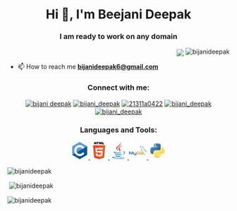 <h1 align="center">Hi 👋, I'm Beejani Deepak</h1>
<h3 align="center">I am ready to work on any domain</h3>
<p align="right"> <img src="https://cdn.dribbble.com/users/1162077/screenshots/3848914/programmer.gif"
<p align="center"> <img src="https://komarev.com/ghpvc/?username=bijanideepak&label=Profile%20views&color=0e75b6&style=flat" alt="bijanideepak" /> </p>

- 📫 How to reach me **bijanideepak6@gmail.com**

<h3 align="center">Connect with me:</h3>
<p align="center">
<a href="https://linkedin.com/in/bijani deepak" target="blank"><img align="center" src="https://raw.githubusercontent.com/rahuldkjain/github-profile-readme-generator/master/src/images/icons/Social/linked-in-alt.svg" alt="bijani deepak" height="30" width="40" /></a>
<a href="https://www.codechef.com/users/bijani_deepak" target="blank"><img align="center" src="https://cdn.jsdelivr.net/npm/simple-icons@3.1.0/icons/codechef.svg" alt="bijani_deepak" height="40" width="50" /></a>
<a href="https://www.hackerrank.com/21311a0422" target="blank"><img align="center" src="https://raw.githubusercontent.com/rahuldkjain/github-profile-readme-generator/master/src/images/icons/Social/hackerrank.svg" alt="21311a0422" height="40" width="50" /></a>
<a href="https://www.leetcode.com/bijani_deepak" target="blank"><img align="center" src="https://raw.githubusercontent.com/rahuldkjain/github-profile-readme-generator/master/src/images/icons/Social/leet-code.svg" alt="bijani_deepak" height="40" width="50" /></a>
<a href="https://auth.geeksforgeeks.org/user/bijani_deepak" target="blank"><img align="center" src="https://raw.githubusercontent.com/rahuldkjain/github-profile-readme-generator/master/src/images/icons/Social/geeks-for-geeks.svg" alt="bijani_deepak" height="40" width="50" /></a>
</p>

<h3 align="center">Languages and Tools:</h3>
<p align="center"> <a href="https://www.cprogramming.com/" target="_blank" rel="noreferrer"> <img src="https://raw.githubusercontent.com/devicons/devicon/master/icons/c/c-original.svg" alt="c" width="40" height="40"/> </a> <a href="https://www.w3.org/html/" target="_blank" rel="noreferrer"> <img src="https://raw.githubusercontent.com/devicons/devicon/master/icons/html5/html5-original-wordmark.svg" alt="html5" width="40" height="40"/> </a> <a href="https://www.java.com" target="_blank" rel="noreferrer"> <img src="https://raw.githubusercontent.com/devicons/devicon/master/icons/java/java-original.svg" alt="java" width="40" height="40"/> </a> <a href="https://www.mysql.com/" target="_blank" rel="noreferrer"> <img src="https://raw.githubusercontent.com/devicons/devicon/master/icons/mysql/mysql-original-wordmark.svg" alt="mysql" width="40" height="40"/> </a> <a href="https://www.python.org" target="_blank" rel="noreferrer"> <img src="https://raw.githubusercontent.com/devicons/devicon/master/icons/python/python-original.svg" alt="python" width="40" height="40"/> </a> </p>

<p><img align="center" src="https://github-readme-stats.vercel.app/api/top-langs?username=bijanideepak&show_icons=true&locale=en&layout=compact" alt="bijanideepak" /></p>

<p>&nbsp;<img align="center" src="https://github-readme-stats.vercel.app/api?username=bijanideepak&show_icons=true&locale=en" alt="bijanideepak" /></p>

<p><img align="center" src="https://github-readme-streak-stats.herokuapp.com/?user=bijanideepak&" alt="bijanideepak" /></p>
